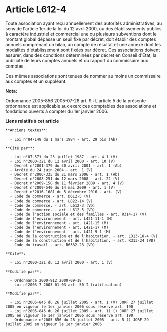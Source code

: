 # Article L612-4

Toute association ayant reçu annuellement des autorités administratives, au sens de l'article 1er de la loi du 12 avril 2000,
ou des établissements publics à caractère industriel et commercial une ou plusieurs subventions dont le montant global
dépasse un seuil fixé par décret, doit établir des comptes annuels comprenant un bilan, un compte de résultat et une annexe
dont les modalités d'établissement sont fixées par décret. Ces associations doivent assurer, dans des conditions déterminées
par décret en Conseil d'Etat, la publicité de leurs comptes annuels et du rapport du commissaire aux comptes. 

Ces mêmes associations sont tenues de nommer au moins un commissaire aux comptes et un suppléant.

**Nota:**

Ordonnance 2005-856 2005-07-28 art. 9 : L'article 5 de la présente ordonnance est applicable aux exercices comptables des
associations et fondations ouverts à compter du 1er janvier 2006.

**Liens relatifs à cet article**

	**Anciens textes**:

	  - Loi n°84-148 du 1 mars 1984 - art. 29 bis (Ab)

	**Cité par**:

	  - Loi n°87-571 du 23 juillet 1987 - art. 4-1 (V)
	  - Loi n°2000-321 du 12 avril 2000 - art. 10 (V)
	  - Décret n°2001-379 du 30 avril 2001 - art. 1 (Ab)
	  - Arrêté du 24 juin 2004 - art. 1 (V)
	  - Décret n°2006-335 du 21 mars 2006 - art. 1 (Ab)
	  - Décret n°2008-251 du 12 mars 2008 - art. 22 (V)
	  - Décret n°2009-158 du 11 février 2009 - art. 4 (V)
	  - Décret n°2009-540 du 14 mai 2009 - art. 1 (V)
	  - Décret n°2016-1681 du 5 décembre 2016 - art. (V)
	  - Code de commerce - art. D612-5 (V)
	  - Code de commerce - art. L822-14 (V)
	  - Code de commerce. - art. L612-3 (VD)
	  - Code de commerce. - art. L612-5 (VD)
	  - Code de l'action sociale et des familles - art. R314-17 (V)
	  - Code de l'environnement - art. L421-11-1 (M)
	  - Code de l'environnement - art. L421-15 (M)
	  - Code de l'environnement - art. L421-17 (M)
	  - Code de l'environnement - art. L421-9-1 (M)
	  - Code de la construction et de l'habitation. - art. L313-18-4 (V)
	  - Code de la construction et de l'habitation. - art. R313-24 (VD)
	  - Code du travail - art. R6332-23 (VD)

	**Cite**:

	  - Loi n°2000-321 du 12 avril 2000 - art. 1 (V)

	**Codifié par**:

	  - Ordonnance 2000-912 2000-09-18
	  - Loi n°2003-7 2003-01-03 art. 50 I (ratification)

	**Modifié par**:

	  - Loi n°2005-845 du 26 juillet 2005 - art. 1 (V) JORF 27 juillet 2005 en vigueur le 1er janvier 2006 sous réserve art. 190
	  - Loi n°2005-845 du 26 juillet 2005 - art. 11 () JORF 27 juillet 2005 en vigueur le 1er janvier 2006 sous réserve art. 190
	  - Ordonnance n°2005-856 du 28 juillet 2005 - art. 5 () JORF 29 juillet 2005 en vigueur le 1er janvier 2006
